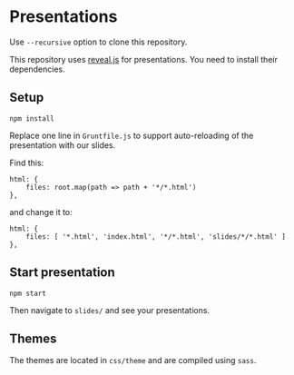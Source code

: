 # Presentations

Use `--recursive` option to clone this repository.

This repository uses [reveal.js](https://github.com/hakimel/reveal.js/) for presentations. You need to install their
dependencies.

## Setup

    npm install
    
Replace one line in `Gruntfile.js` to support auto-reloading of the presentation with our slides.

Find this:

    html: {
        files: root.map(path => path + '*/*.html')
    },
    
and change it to:

    html: {
        files: [ '*.html', 'index.html', '*/*.html', 'slides/*/*.html' ]
    },

## Start presentation

    npm start

Then navigate to `slides/` and see your presentations.

## Themes

The themes are located in `css/theme` and are compiled using `sass`.
